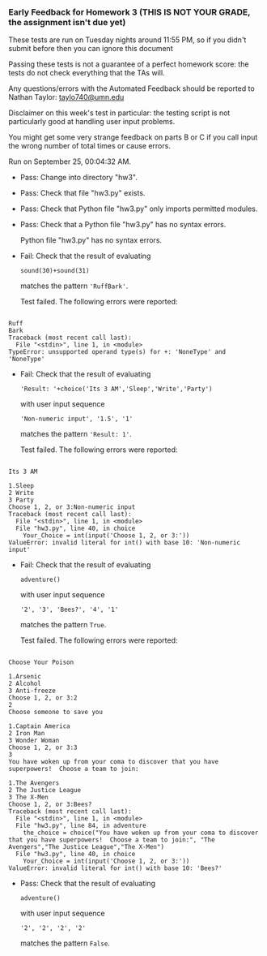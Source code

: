 ### Early Feedback for Homework 3 (THIS IS NOT YOUR GRADE, the assignment isn't due yet)

These tests are run on Tuesday nights around 11:55 PM, so if you didn't submit before then you can ignore this document

Passing these tests is not a guarantee of a perfect homework score: the tests do not check everything that the TAs will.

Any questions/errors with the Automated Feedback should be reported to Nathan Taylor: taylo740@umn.edu

Disclaimer on this week's test in particular: the testing script is not particularly good at handling user input problems.

You might get some very strange feedback on parts B or C if you call input the wrong number of total times or cause errors.

Run on September 25, 00:04:32 AM.

+ Pass: Change into directory "hw3".

+ Pass: Check that file "hw3.py" exists.

+ Pass: Check that Python file "hw3.py" only imports permitted modules.

+ Pass: Check that a Python file "hw3.py" has no syntax errors.

    Python file "hw3.py" has no syntax errors.



+ Fail: 
Check that the result of evaluating
   ```
   sound(30)+sound(31)
   ```
   matches the pattern `'RuffBark'`.

   


   Test failed. The following errors were reported:

```
 
Ruff
Bark
Traceback (most recent call last):
  File "<stdin>", line 1, in <module>
TypeError: unsupported operand type(s) for +: 'NoneType' and 'NoneType'

```


+ Fail: 
Check that the result of evaluating
   ```
   'Result: '+choice('Its 3 AM','Sleep','Write','Party')
   ```
   with user input sequence
   ```
   'Non-numeric input', '1.5', '1'
   ```
   matches the pattern `'Result: 1'`.

   


   Test failed. The following errors were reported:

```
 
Its 3 AM

1.Sleep
2 Write
3 Party
Choose 1, 2, or 3:Non-numeric input
Traceback (most recent call last):
  File "<stdin>", line 1, in <module>
  File "hw3.py", line 40, in choice
    Your_Choice = int(input('Choose 1, 2, or 3:'))
ValueError: invalid literal for int() with base 10: 'Non-numeric input'

```


+ Fail: 
Check that the result of evaluating
   ```
   adventure()
   ```
   with user input sequence
   ```
   '2', '3', 'Bees?', '4', '1'
   ```
   matches the pattern `True`.

   


   Test failed. The following errors were reported:

```
 
Choose Your Poison

1.Arsenic
2 Alcohol
3 Anti-freeze
Choose 1, 2, or 3:2
2
Choose someone to save you

1.Captain America
2 Iron Man
3 Wonder Woman
Choose 1, 2, or 3:3
3
You have woken up from your coma to discover that you have superpowers!  Choose a team to join:

1.The Avengers
2 The Justice League
3 The X-Men
Choose 1, 2, or 3:Bees?
Traceback (most recent call last):
  File "<stdin>", line 1, in <module>
  File "hw3.py", line 84, in adventure
    the_choice = choice("You have woken up from your coma to discover that you have superpowers!  Choose a team to join:", "The Avengers","The Justice League","The X-Men")
  File "hw3.py", line 40, in choice
    Your_Choice = int(input('Choose 1, 2, or 3:'))
ValueError: invalid literal for int() with base 10: 'Bees?'

```


+ Pass: 
Check that the result of evaluating
   ```
   adventure()
   ```
   with user input sequence
   ```
   '2', '2', '2', '2'
   ```
   matches the pattern `False`.

   




